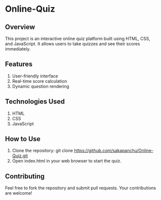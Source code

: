 # Online-Quiz

## Overview

This project is an interactive online quiz platform built using HTML, CSS, and JavaScript. It allows users to take quizzes and see their scores immediately.

## Features

1. User-friendly interface
2. Real-time score calculation
3. Dynamic question rendering
   
## Technologies Used

1. HTML
2. CSS
3. JavaScript
   
## How to Use

1. Clone the repository: git clone https://github.com/sakapanchu/Online-Quiz.git
2. Open index.html in your web browser to start the quiz.
   
## Contributing

Feel free to fork the repository and submit pull requests. Your contributions are welcome!
